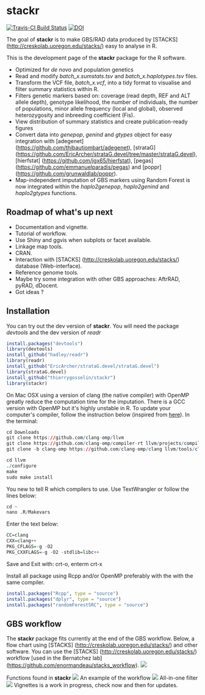 # stackr

[![Travis-CI Build Status](https://travis-ci.org/thierrygosselin/stackr.svg?branch=master)](https://travis-ci.org/thierrygosselin/stackr) [![DOI](https://zenodo.org/badge/doi/10.5281/zenodo.19647.svg)](http://dx.doi.org/10.5281/zenodo.19647)


The goal of **stackr** is to make GBS/RAD data produced by [STACKS] (http://creskolab.uoregon.edu/stacks/) easy to analyse in R.

This is the development page of the **stackr** package for the R software.

* Optimized for *de novo* and population genetics
* Read and modify *batch_x.sumstats.tsv* and *batch_x.haplotypes.tsv* files.
* Transform the VCF file, *batch_x.vcf*, into a tidy format to visualise and filter summary statistics within R.
* Filters genetic markers based on: coverage (read depth, REF and ALT allele depth), genotype likelihood, the number of individuals, the number of populations, minor allele frequency (local and global), observed heterozygosity and inbreeding coefficient (Fis).
* View distribution of summary statistics and create publication-ready figures
* Convert data into *genepop*, *genind* and *gtypes* object for easy integration with [adegenet] (https://github.com/thibautjombart/adegenet), [strataG] (https://github.com/EricArcher/strataG.devel/tree/master/strataG.devel), [hierfstat] (https://github.com/jgx65/hierfstat), [pegas] (https://github.com/emmanuelparadis/pegas) and [poppr] (https://github.com/grunwaldlab/poppr).
* Map-independent imputation of GBS markers using Random Forest is now integrated within the *haplo2genepop*, *haplo2genind* and *haplo2gtypes* functions. 

## Roadmap of what's up next

* Documentation and vignette.
* Tutorial of workflow.
* Use Shiny and ggvis when subplots or facet available.
* Linkage map tools.
* CRAN.
* Interaction with [STACKS] (http://creskolab.uoregon.edu/stacks/) database (Web-interface).
* Reference genome tools.
* Maybe try some integration with other GBS approaches: AftrRAD, pyRAD, dDocent.
* Got ideas ?


## Installation
You can try out the dev version of **stackr**. You will need the package *devtools* and the dev version of *readr*

```r
install.packages("devtools")
library(devtools)
install_github("hadley/readr")
library(readr)
install_github("EricArcher/strataG.devel/strataG.devel")
library(strataG.devel)
install_github("thierrygosselin/stackr")
library(stackr)
```

On Mac OSX using a version of clang (the native compiler) with OpenMP greatly reduce the computation time for the imputation. There is a GCC version with OpenMP but it's highly unstable in R. To update your computer's compiler, follow the instruction below (inspired from [here](https://clang-omp.github.io)). In the terminal:

```r
cd Downloads
git clone https://github.com/clang-omp/llvm
git clone https://github.com/clang-omp/compiler-rt llvm/projects/compiler-rt
git clone -b clang-omp https://github.com/clang-omp/clang llvm/tools/clang

cd llvm
./configure
make
sudo make install
```

You new to tell R which compilers to use. Use TextWrangler or follow the lines below:
```r
cd ~
nano .R/Makevars
```

Enter the text below:
```r
CC=clang
CXX=clang++
PKG_CFLAGS=-g -O2
PKG_CXXFLAGS=-g -O2 -stdlib=libc++
```
Save and Exit with: crt-o, enterm crt-x


Install all package using Rcpp and/or OpenMP preferably with the with the same compiler.

```r
install.packages("Rcpp", type = "source")
install.packages("dplyr", type = "source")
install.packages("randomForestSRC", type = "source")
```

## GBS workflow
The **stackr** package fits currently at the end of the GBS workflow. Below, a flow chart using [STACKS] (http://creskolab.uoregon.edu/stacks/) and other software. You can use the [STACKS] (http://creskolab.uoregon.edu/stacks/) workflow [used in the Bernatchez lab] (https://github.com/enormandeau/stacks_workflow). ![](vignettes/GBS_workflow.png)

Functions found in **stackr** ![](vignettes/stackr_functions.png)
An example of the workflow ![](vignettes/stackr_workflow.png)
All-in-one filter ![](vignettes/stackr_all-in-one_filters.png)
Vignettes is a work in progress, check now and then for updates.

